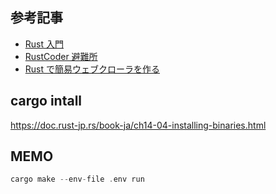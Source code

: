 ## 参考記事

- [Rust 入門](https://zenn.dev/mebiusbox/books/22d4c1ed9b0003)
- [RustCoder 避難所](https://zenn.dev/toga/books/rust-atcoder-old)
- [Rust で簡易ウェブクローラを作る](https://zenn.dev/shotaro_tsuji/books/32df27b4cc54df4fa7a5)

## cargo intall

https://doc.rust-jp.rs/book-ja/ch14-04-installing-binaries.html

## MEMO

```Rust
cargo make --env-file .env run
```
